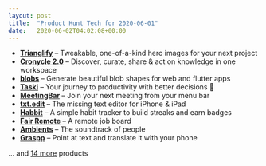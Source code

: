 ```yaml
---
layout: post
title:  "Product Hunt Tech for 2020-06-01"
date:   2020-06-02T04:02:08+00:00
---
```


* **[Trianglify](https://www.producthunt.com/posts/trianglify-2?utm_campaign=producthunt-api&utm_medium=api-v2&utm_source=Application%3A+Daily+Digest+RSS+v2+%28ID%3A+29748%29)** – Tweakable, one-of-a-kind hero images for your next project
* **[Cronycle 2.0](https://www.producthunt.com/posts/cronycle-2-0?utm_campaign=producthunt-api&utm_medium=api-v2&utm_source=Application%3A+Daily+Digest+RSS+v2+%28ID%3A+29748%29)** – Discover, curate, share & act on knowledge in one workspace
* **[blobs](https://www.producthunt.com/posts/blobs?utm_campaign=producthunt-api&utm_medium=api-v2&utm_source=Application%3A+Daily+Digest+RSS+v2+%28ID%3A+29748%29)** – Generate beautiful blob shapes for web and flutter apps
* **[Taski](https://www.producthunt.com/posts/taski?utm_campaign=producthunt-api&utm_medium=api-v2&utm_source=Application%3A+Daily+Digest+RSS+v2+%28ID%3A+29748%29)** – Your journey to productivity with better decisions 🚀
* **[MeetingBar](https://www.producthunt.com/posts/meetingbar?utm_campaign=producthunt-api&utm_medium=api-v2&utm_source=Application%3A+Daily+Digest+RSS+v2+%28ID%3A+29748%29)** – Join your next meeting from your menu bar
* **[txt.edit](https://www.producthunt.com/posts/txt-edit?utm_campaign=producthunt-api&utm_medium=api-v2&utm_source=Application%3A+Daily+Digest+RSS+v2+%28ID%3A+29748%29)** – The missing text editor for iPhone & iPad
* **[Habbit](https://www.producthunt.com/posts/habbit-2?utm_campaign=producthunt-api&utm_medium=api-v2&utm_source=Application%3A+Daily+Digest+RSS+v2+%28ID%3A+29748%29)** – A simple habit tracker to build streaks and earn badges
* **[Fair Remote](https://www.producthunt.com/posts/fair-remote?utm_campaign=producthunt-api&utm_medium=api-v2&utm_source=Application%3A+Daily+Digest+RSS+v2+%28ID%3A+29748%29)** – A remote job board
* **[Ambients](https://www.producthunt.com/posts/ambients?utm_campaign=producthunt-api&utm_medium=api-v2&utm_source=Application%3A+Daily+Digest+RSS+v2+%28ID%3A+29748%29)** – The soundtrack of people
* **[Graspp](https://www.producthunt.com/posts/graspp?utm_campaign=producthunt-api&utm_medium=api-v2&utm_source=Application%3A+Daily+Digest+RSS+v2+%28ID%3A+29748%29)** – Point at text and translate it with your phone

… and [14 more](https://www.producthunt.com/tech) products